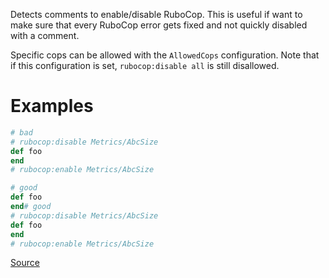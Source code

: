 
Detects comments to enable/disable RuboCop.
This is useful if want to make sure that every RuboCop error gets fixed
and not quickly disabled with a comment.

Specific cops can be allowed with the `AllowedCops` configuration. Note that
if this configuration is set, `rubocop:disable all` is still disallowed.

# Examples

```ruby
# bad
# rubocop:disable Metrics/AbcSize
def foo
end
# rubocop:enable Metrics/AbcSize

# good
def foo
end# good
# rubocop:disable Metrics/AbcSize
def foo
end
# rubocop:enable Metrics/AbcSize
```

[Source](http://www.rubydoc.info/gems/rubocop/RuboCop/Cop/Style/DisableCopsWithinSourceCodeDirective)